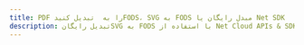 ---title: PDF را به  تبدیل کنیدFODS، SVG به FODS مبدل رایگان یا Net SDKdescription: تبدیل رایگانSVG به FODS با استفاده از Net Cloud APIs & SDK همچنین اسناد PDF را در Cloud ایجاد، ویرایش و رندر کنید.---